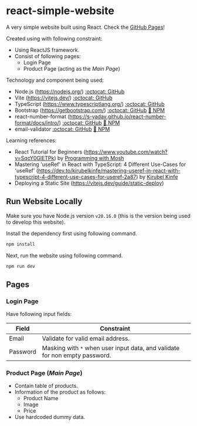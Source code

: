 # react-simple-website

A very simple website built using React. Check the [GitHub Pages](https://ivan-akira.github.io/react-simple-website/)!

Created using with following constraint:
- Using ReactJS framework.
- Consist of following pages:
  - Login Page
  - Product Page (acting as the _Main Page_)

Technology and component being used:
- Node.js (https://nodejs.org/) [:octocat: GitHub](https://github.com/nodejs/node)
- Vite (https://vitejs.dev/) [:octocat: GitHub](https://github.com/vitejs/vite)
- TypeScript (https://www.typescriptlang.org/) [:octocat: GitHub](https://github.com/microsoft/TypeScript)
- Bootstrap (https://getbootstrap.com/) [:octocat: GitHub](https://github.com/twbs/bootstrap) [:link: NPM](https://www.npmjs.com/package/bootstrap)
- react-number-format (https://s-yadav.github.io/react-number-format/docs/intro/) [:octocat: GitHub](https://github.com/s-yadav/react-number-format) [:link: NPM](https://www.npmjs.com/package/react-number-format)
- email-validator [:octocat: GitHub](https://github.com/manishsaraan/email-validator) [:link: NPM](https://www.npmjs.com/package/email-validator)

Learning references:
- React Tutorial for Beginners (https://www.youtube.com/watch?v=SqcY0GlETPk) by [Programming with Mosh](https://www.youtube.com/@programmingwithmosh)
- Mastering 'useRef' in React with TypeScript: 4 Different Use-Cases for 'useRef' (https://dev.to/kirubelkinfe/mastering-useref-in-react-with-typescript-4-different-use-cases-for-useref-2a87) by [Kirubel Kinfe](https://dev.to/kirubelkinfe)
- Deploying a Static Site (https://vitejs.dev/guide/static-deploy)

## Run Website Locally

Make sure you have Node.js version `v20.16.0` (this is the version being used to develop this website).

Install the dependency first using following command.
```bash
npm install
```

Next, run the website using following command.
```bash
npm run dev
```

## Pages

### Login Page

Have following input fields:

| Field  | Constraint |
| --- | --- |
| Email  | Validate for valid email address.  |
| Password  | Masking with `*` when user input data, and validate for non empty password.  |

### Product Page (_Main Page_)

- Contain table of products.
- Information of the product as follows:
  - Product Name
  - Image
  - Price
- Use hardcoded dummy data.
